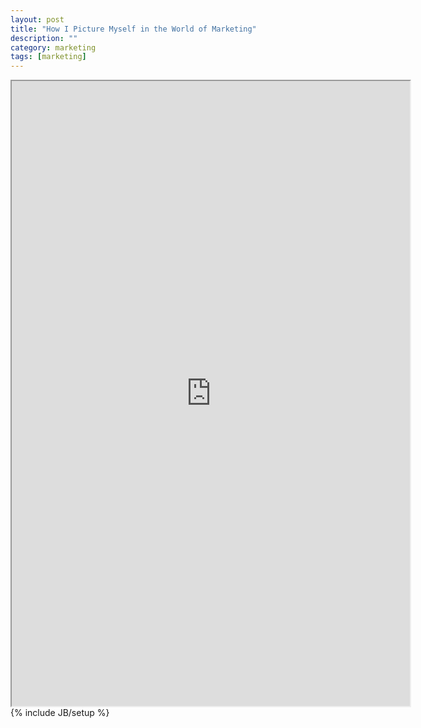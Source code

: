 ```yaml
---
layout: post
title: "How I Picture Myself in the World of Marketing"
description: ""
category: marketing
tags: [marketing]
---
```

<iframe style="display: block;margin-left: auto;margin-right: auto;text-align:center;" id="iframe_container" src="https://docs.google.com/document/d/1WAa7ZA-b1s2YHch7jya3h3p-gNELrAiR8gMdllHkszA/pub?embedded=true#list" width="637" height="1000" frameborder="5"></iframe>
{% include JB/setup %}
